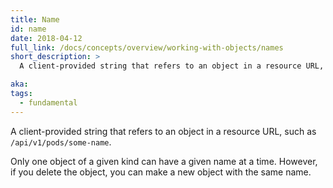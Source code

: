 ```yaml
---
title: Name
id: name
date: 2018-04-12
full_link: /docs/concepts/overview/working-with-objects/names
short_description: >
  A client-provided string that refers to an object in a resource URL, such as `/api/v1/pods/some-name`.

aka:
tags:
  - fundamental
---
```


A client-provided string that refers to an object in a resource URL, such as `/api/v1/pods/some-name`.

<!--more-->

Only one object of a given kind can have a given name at a time. However, if you delete the object, you can make a new object with the same name.
